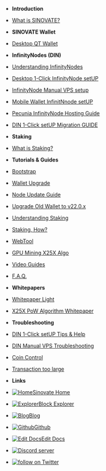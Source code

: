 - **Introduction**
- [What is SINOVATE?](/)
- **SINOVATE Wallet**
- [Desktop QT Wallet](desktopqtwallet) 

- **InfinityNodes (DIN)**
- [Understanding InfinityNodes](understandinginfinitynodes)
- [Desktop 1-Click InfinityNode setUP](inwallet_1click_guide)
- [InfinityNode Manual VPS setup](din_manual_vps_configuration_setup)
- [Mobile Wallet InfinitNnode setUP](mobile_wallet_infinitynode_setup)
- [Pecunia InfinityNode Hosting Guide](pecunianodesetup)
- [DIN 1-Click setUP Migration GUIDE](din_setup_migration_guide)

- **Staking**
- [What is Staking?](what_is_staking)

- **Tutorials & Guides**
- [Bootstrap](bootstrap)
- [Wallet Upgrade](wallet_upgrade)
- [Node Update Guide](node_update_guide)
- [Upgrade Old Wallet to v22.0.x](dump_and_importwallet)
- [Understanding Staking](understand_staking)
- [Staking, How?](staking_guide)
- [WebTool](sin_webtool_guide)
- [GPU Mining X25X Algo](X25X-PoW-GPU-Mining)
- [Video Guides](video_guides)
- [F.A.Q.](faq)
- **Whitepapers**
- [Whitepaper Light](https://sinovate.io/SINOVATE_litepaper.pdf)
- [X25X PoW Algorithm Whitepaper](https://sinovate.io/x25x.pdf)
- **Troubleshooting**
- [DIN 1-Click setUP Tips & Help](din_setup_tips_and_help)
- [DIN Manual VPS Troubleshooting](din_vps_setup_troubleshoot)
- [Coin Control](Coincontrolenable)
- [Transaction too large](transactiontoohigh)
- **Links**
- [![Home ](https://icongr.am/feather/home.svg?size=16&color=808080)Sinovate Home](https://www.sinovate.io)
- [![Explorer ](https://icongr.am/clarity/block.svg?size=16&color=808080)Block Explorer](https://explorer.sinovate.io)
- [![Blog ](https://icongr.am/entypo/documents.svg?size=16&color=808080)Blog](https://sinovate.io/blog/)
- [![Github ](https://icongr.am/devicon/github-original.svg?size=16&color=808080)Github](https://github.com/SINOVATEblockchain/SIN-core)
- [![Edit Docs ](https://icongr.am/feather/edit.svg?size=16&color=808080)Edit Docs](https://github.com/SINOVATEblockchain/SIN-core/tree/master/docs)
- <a href="https://discord.gg/WnRExsx"><img src="https://discordapp.com/api/guilds/494460434691391509/embed.png" alt="Discord server" /></a> 
- <a href="https://twitter.com/intent/follow?screen_name=SinovateChain"><img src="https://img.shields.io/twitter/follow/SinovateChain.svg?style=social&logo=twitter" alt="follow on Twitter"></a>

